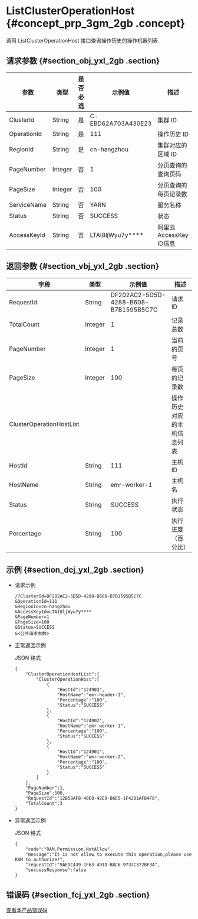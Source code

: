 # ListClusterOperationHost {#concept_prp_3gm_2gb .concept}

调用 ListClusterOperationHost 接口查询操作历史的操作机器列表

## 请求参数 {#section_obj_yxl_2gb .section}

|参数|类型|是否必选|示例值|描述|
|--|--|----|---|--|
|ClusterId|String|是|C-EBD62A703A430E23|集群 ID|
|OperationId|String|是|111|操作历史 ID|
|RegionId|String|是|cn-hangzhou|集群对应的区域 ID|
|PageNumber|Integer|否|1|分页查询的查询页码|
|PageSize|Integer|否|100|分页查询的每页记录数|
|ServiceName|String|否|YARN|服务名称|
|Status|String|否|SUCCESS|状态|
|AccessKeyId|String|否|LTAI8ljWyu7y\*\*\*\*|阿里云AccessKey ID信息|

## 返回参数 {#section_vbj_yxl_2gb .section}

|字段|类型|示例值|描述|
|--|--|---|--|
|RequestId|String|DF202AC2-5D5D-4288-B608-B7B1595B5C7C|请求 ID|
|TotalCount|Integer|1|记录总数|
|PageNumber|Integer|1|当前的页号|
|PageSize|Integer|100|每页的记录数|
|ClusterOperationHostList| | |操作历史对应的主机信息列表|
|HostId|String|111|主机 ID|
|HostName|String|emr-worker-1|主机名|
|Status|String|SUCCESS|执行状态|
|Percentage|String|100|执行进度（百分比）|

## 示例 {#section_dcj_yxl_2gb .section}

-   请求示例

    ```
    /?ClusterId=DF202AC2-5D5D-4288-B608-B7B1595B5C7C
    &OperationId=111
    &RegionId=cn-hangzhou
    &AccessKeyId=LTAI8ljWyu7y****
    &PageNumber=1
    &PageSize=100
    &Status=SUCCESS
    &<公共请求参数>
    ```

-   正常返回示例

    JSON 格式

    ```
    {
    	"ClusterOperationHostList":{
    		"ClusterOperationHost":[
    			{
    				"HostId":"124903",
    				"HostName":"emr-header-1",
    				"Percentage":"100",
    				"Status":"SUCCESS"
    			},
    			{
    				"HostId":"124902",
    				"HostName":"emr-worker-1",
    				"Percentage":"100",
    				"Status":"SUCCESS"
    			},
    			{
    				"HostId":"124901",
    				"HostName":"emr-worker-2",
    				"Percentage":"100",
    				"Status":"SUCCESS"
    			}
    		]
    	},
    	"PageNumber":1,
    	"PageSize":500,
    	"RequestId":"12B58AF8-40E0-42E9-B6E5-1F4201AFB4F8",
    	"TotalCount":3
    }
    ```

-   异常返回示例

    JSON 格式

    ```
    {
    	"code":"RAM.Permission.NotAllow",
    	"message":"It is not allow to execute this operation,please use RAM to authorize!",
    	"requestId":"9AEDC439-1F63-491D-B8C6-9737C372BF3A",
    	"successResponse":false
    }
    ```


## 错误码 {#section_fcj_yxl_2gb .section}

[查看本产品错误码](https://error-center.alibabacloud.com/status/product/Emr)

